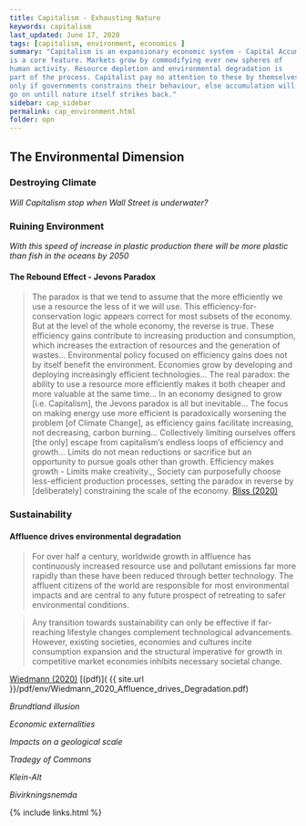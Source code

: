 ```yaml
---
title: Capitalism - Exhausting Nature
keywords: capitalism
last_updated: June 17, 2020
tags: [capitalism, environment, economics ]
summary: "Capitalism is an expansionary economic system - Capital Accumulation
is a core feature. Markets grow by commodifying ever new spheres of
human activity. Resource depletion and environmental degradation is
part of the process. Capitalist pay no attention to these by themselves,
only if governments constrains their behaviour, else accumulation will
go on untill nature itself strikes back."  
sidebar: cap_sidebar
permalink: cap_environment.html
folder: opn
---
```


## The Environmental Dimension

### Destroying Climate

*Will Capitalism stop when Wall Street is underwater?*


### Ruining Environment

*With this speed of increase in plastic production there will be
more plastic than fish in the oceans by 2050*

#### The Rebound Effect - Jevons Paradox

>The paradox is that we tend to assume that the more efficiently we use a resource the less of it we will use.
This efficiency-for-conservation logic appears correct for most subsets of the economy.
But at the level of the whole economy, the reverse is true. These efficiency gains contribute to increasing production and consumption, which increases the extraction of resources and the generation of wastes...
Environmental policy focused on efficiency gains does not by itself benefit the environment. Economies grow by developing and deploying increasingly efficient technologies...
The real paradox: the ability to use a resource more efficiently makes it both cheaper and more valuable at the same time...
In an economy designed to grow [i.e. Capitalism], the Jevons paradox is all but inevitable...
The focus on making energy use more efficient is paradoxically worsening the problem [of Climate Change], as efficiency gains facilitate increasing, not decreasing, carbon burning...
Collectively limiting ourselves offers [the only] escape from capitalism’s endless loops of efficiency and growth... Limits do not mean reductions or sacrifice but an opportunity to pursue goals other than growth.
Efficiency makes growth - Limits make creativity.,,
Society can purposefully choose less-efficient production processes, setting the paradox in reverse by
[deliberately] constraining the scale of the economy.
[Bliss (2020)](http://unevenearth.org/2020/06/jevons-paradox/)


### Sustainability
#### Affluence drives environmental degradation

>For over half a century, worldwide growth in affluence has continuously increased resource
use and pollutant emissions far more rapidly than these have been reduced through better
technology. The affluent citizens of the world are responsible for most environmental impacts
and are central to any future prospect of retreating to safer environmental conditions.

>Any transition towards
sustainability can only be effective if far-reaching lifestyle changes complement technological
advancements. However, existing societies, economies and cultures incite consumption
expansion and the structural imperative for growth in competitive market economies inhibits
necessary societal change.

[Wiedmann (2020)](https://www.nature.com/articles/s41467-020-16941-y)
[(pdf)]( {{ site.url }}/pdf/env/Wiedmann_2020_Affluence_drives_Degradation.pdf) 




*Brundtland illusion*

*Economic externalities*

*Impacts on a geological scale*

*Tradegy of Commons*

*Klein-Alt*

*Bivirkningsnemda*



{% include links.html %}

